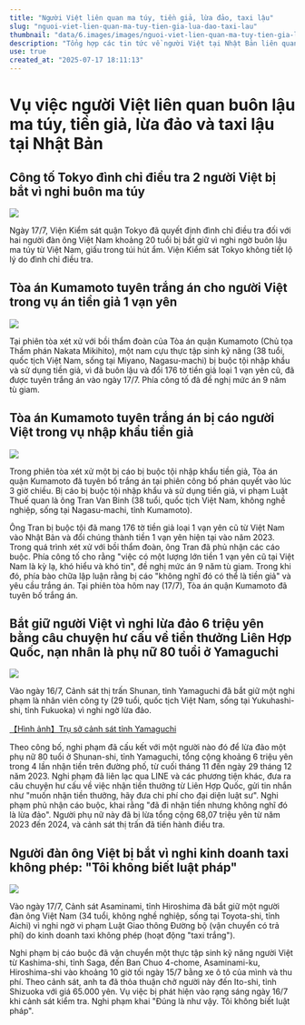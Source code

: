 ```yaml
---
title: "Người Việt liên quan ma túy, tiền giả, lừa đảo, taxi lậu"
slug: "nguoi-viet-lien-quan-ma-tuy-tien-gia-lua-dao-taxi-lau"
thumbnail: "data/6.images/images/nguoi-viet-lien-quan-ma-tuy-tien-gia-lua-dao-taxi-lau.webp"
description: "Tổng hợp các tin tức về người Việt tại Nhật Bản liên quan đến các vụ việc như buôn lậu ma túy, tiền giả, lừa đảo chiếm đoạt tài sản và kinh doanh taxi trái phép."
use: true
created_at: "2025-07-17 18:11:13"
---
```


# Vụ việc người Việt liên quan buôn lậu ma túy, tiền giả, lừa đảo và taxi lậu tại Nhật Bản

## Công tố Tokyo đình chỉ điều tra 2 người Việt bị bắt vì nghi buôn ma túy

![](/images/20250717-07249142-jnn-000-1-view.webp)

Ngày 17/7, Viện Kiểm sát quận Tokyo đã quyết định đình chỉ điều tra đối với hai người đàn ông Việt Nam khoảng 20 tuổi bị bắt giữ vì nghi ngờ buôn lậu ma túy từ Việt Nam, giấu trong túi hút ẩm. Viện Kiểm sát Tokyo không tiết lộ lý do đình chỉ điều tra.

## Tòa án Kumamoto tuyên trắng án cho người Việt trong vụ án tiền giả 1 vạn yên

![](/images/20250717-00000011-kumanichi-000-3-view.webp)

Tại phiên tòa xét xử với bồi thẩm đoàn của Tòa án quận Kumamoto (Chủ tọa Thẩm phán Nakata Mikihito), một nam cựu thực tập sinh kỹ năng (38 tuổi, quốc tịch Việt Nam, sống tại Miyano, Nagasu-machi) bị buộc tội nhập khẩu và sử dụng tiền giả, vì đã buôn lậu và đổi 176 tờ tiền giả loại 1 vạn yên cũ, đã được tuyên trắng án vào ngày 17/7. Phía công tố đã đề nghị mức án 9 năm tù giam.

## Tòa án Kumamoto tuyên trắng án bị cáo người Việt trong vụ nhập khẩu tiền giả

![](/images/20250717-22051964-rkkv-000-6-view.webp)

Trong phiên tòa xét xử một bị cáo bị buộc tội nhập khẩu tiền giả, Tòa án quận Kumamoto đã tuyên bố trắng án tại phiên công bố phán quyết vào lúc 3 giờ chiều. Bị cáo bị buộc tội nhập khẩu và sử dụng tiền giả, vi phạm Luật Thuế quan là ông Tran Van Binh (38 tuổi, quốc tịch Việt Nam, không nghề nghiệp, sống tại Nagasu-machi, tỉnh Kumamoto).

Ông Tran bị buộc tội đã mang 176 tờ tiền giả loại 1 vạn yên cũ từ Việt Nam vào Nhật Bản và đổi chúng thành tiền 1 vạn yên hiện tại vào năm 2023. Trong quá trình xét xử với bồi thẩm đoàn, ông Tran đã phủ nhận các cáo buộc. Phía công tố cho rằng "việc có một lượng lớn tiền 1 vạn yên cũ tại Việt Nam là kỳ lạ, khó hiểu và khó tin", đề nghị mức án 9 năm tù giam. Trong khi đó, phía bào chữa lập luận rằng bị cáo "không nghĩ đó có thể là tiền giả" và yêu cầu trắng án. Tại phiên tòa hôm nay (17/7), Tòa án quận Kumamoto đã tuyên bố trắng án.

## Bắt giữ người Việt vì nghi lừa đảo 6 triệu yên bằng câu chuyện hư cấu về tiền thưởng Liên Hợp Quốc, nạn nhân là phụ nữ 80 tuổi ở Yamaguchi

![](/images/20250717-00010012-yomseibu-000-1-view.webp)

Vào ngày 16/7, Cảnh sát thị trấn Shunan, tỉnh Yamaguchi đã bắt giữ một nghi phạm là nhân viên công ty (29 tuổi, quốc tịch Việt Nam, sống tại Yukuhashi-shi, tỉnh Fukuoka) vì nghi ngờ lừa đảo.

[【Hình ảnh】Trụ sở cảnh sát tỉnh Yamaguchi](https://www.yomiuri.co.jp/pluralphoto/20250717-OYTNI50042/)

Theo công bố, nghi phạm đã cấu kết với một người nào đó để lừa đảo một phụ nữ 80 tuổi ở Shunan-shi, tỉnh Yamaguchi, tổng cộng khoảng 6 triệu yên trong 4 lần nhận tiền trên đường phố, từ cuối tháng 11 đến ngày 29 tháng 12 năm 2023. Nghi phạm đã liên lạc qua LINE và các phương tiện khác, đưa ra câu chuyện hư cấu về việc nhận tiền thưởng từ Liên Hợp Quốc, gửi tin nhắn như "muốn nhận tiền thưởng, hãy đưa chi phí cho đại diện luật sư". Nghi phạm phủ nhận cáo buộc, khai rằng "đã đi nhận tiền nhưng không nghĩ đó là lừa đảo". Người phụ nữ này đã bị lừa tổng cộng 68,07 triệu yên từ năm 2023 đến 2024, và cảnh sát thị trấn đã tiến hành điều tra.

## Người đàn ông Việt bị bắt vì nghi kinh doanh taxi không phép: "Tôi không biết luật pháp"

![](/images/20250717-00010004-chugoku-000-3-view.webp)

Vào ngày 17/7, Cảnh sát Asaminami, tỉnh Hiroshima đã bắt giữ một người đàn ông Việt Nam (34 tuổi, không nghề nghiệp, sống tại Toyota-shi, tỉnh Aichi) vì nghi ngờ vi phạm Luật Giao thông Đường bộ (vận chuyển có trả phí) do kinh doanh taxi không phép (hoạt động "taxi trắng").

Nghi phạm bị cáo buộc đã vận chuyển một thực tập sinh kỹ năng người Việt từ Kashima-shi, tỉnh Saga, đến Ban Chuo 4-chome, Asaminami-ku, Hiroshima-shi vào khoảng 10 giờ tối ngày 15/7 bằng xe ô tô của mình và thu phí. Theo cảnh sát, anh ta đã thỏa thuận chở người này đến Ito-shi, tỉnh Shizuoka với giá 65.000 yên. Vụ việc bị phát hiện vào rạng sáng ngày 16/7 khi cảnh sát kiểm tra. Nghi phạm khai "Đúng là như vậy. Tôi không biết luật pháp".